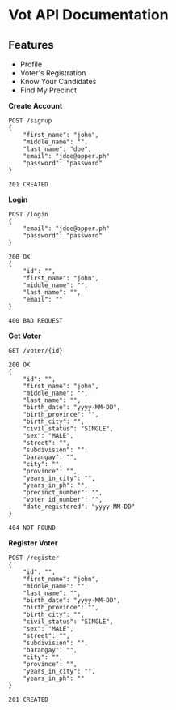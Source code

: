 # Vot API Documentation
## Features

- Profile
- Voter's Registration
- Know Your Candidates
- Find My Precinct

**Create Account**
```
POST /signup
{
	"first_name": "john",
	"middle_name": "",
	"last_name": "doe",
	"email": "jdoe@apper.ph"
	"password": "password"
}

201 CREATED
```

**Login**
```
POST /login
{
	"email": "jdoe@apper.ph"
	"password": "password"
}

200 OK
{
	"id": "",
	"first_name": "john",
	"middle_name": "",
	"last_name": "",
	"email": ""
}

400 BAD REQUEST
```

**Get Voter**
```
GET /voter/{id}

200 OK
{
	"id": "",
	"first_name": "john",
	"middle_name": "",
	"last_name": "",
	"birth_date": "yyyy-MM-DD",
	"birth_province": "",
	"birth_city": "",
	"civil_status": "SINGLE",
	"sex": "MALE",
	"street": "",
	"subdivision": "",
	"barangay": "",
	"city": "",
	"province": "",
	"years_in_city": "",
	"years_in_ph": "",
	"precinct_number": "",
	"voter_id_number": "",
	"date_registered": "yyyy-MM-DD"
}

404 NOT FOUND
```

**Register Voter**
```
POST /register
{
	"id": "",
	"first_name": "john",
	"middle_name": "",
	"last_name": "",
	"birth_date": "yyyy-MM-DD",
	"birth_province": "",
	"birth_city": "",
	"civil_status": "SINGLE",
	"sex": "MALE",
	"street": "",
	"subdivision": "",
	"barangay": "",
	"city": "",
	"province": "",
	"years_in_city": "",
	"years_in_ph": ""
}

201 CREATED
```
